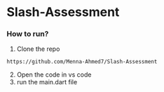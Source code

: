 # Slash-Assessment
### How to run?
1. Clone the repo
```
https://github.com/Menna-Ahmed7/Slash-Assessment
```
2. Open the code in vs code
3. run the main.dart file

